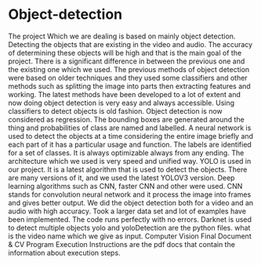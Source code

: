 # Object-detection
The project Which we are dealing is based on mainly object detection. Detecting the objects that are existing in the video and audio. The accuracy of determining these objects will be high and that is the main goal of the project. There is a significant difference in between the previous one and the existing one which we used. The previous methods of object detection were based on older techniques and they used some classifiers and other methods such as splitting the image into parts then extracting features and working. The latest methods have been developed to a lot of extent and now doing object detection is very easy and always accessible. Using classifiers to detect objects is old fashion. Object detection is now considered as regression.  The bounding boxes are generated around the thing and probabilities of class are named and labelled. A neural network is used to detect the objects at a time considering the entire image briefly and each part of it has a particular usage and function.  The labels are identified for a set of classes.  It is always optimizable always from any ending.  The architecture which we used is very speed and unified way. YOLO is used in our project. It is a latest algorithm that is used to detect the objects. There are many versions of it, and we used the latest YOLOV3 version.  Deep learning algorithms such as CNN, faster CNN and other were used. CNN stands for convolution neural network and it process the image into frames and gives better output. We did the object detection both for a video and an audio with high accuracy. Took a larger data set and lot of examples have been implemented. The code runs perfectly with no errors. Darknet is used to detect multiple objects
yolo and yoloDetection are the python files.
what is the video name which we give as input.
Computer Vision Final Document & CV Program Execution Instructions are the pdf docs that contain the information about execution steps.
